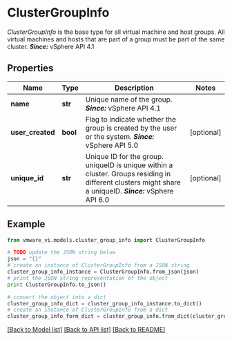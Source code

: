 # ClusterGroupInfo

*ClusterGroupInfo* is the base type for all virtual machine and host groups.  All virtual machines and hosts that are part of a group must be part of the same cluster.  ***Since:*** vSphere API 4.1 

## Properties
Name | Type | Description | Notes
------------ | ------------- | ------------- | -------------
**name** | **str** | Unique name of the group.  ***Since:*** vSphere API 4.1  | 
**user_created** | **bool** | Flag to indicate whether the group is created by the user or the system.  ***Since:*** vSphere API 5.0  | [optional] 
**unique_id** | **str** | Unique ID for the group.  uniqueID is unique within a cluster. Groups residing in different clusters might share a uniqueID.  ***Since:*** vSphere API 6.0  | [optional] 

## Example

```python
from vmware_vi.models.cluster_group_info import ClusterGroupInfo

# TODO update the JSON string below
json = "{}"
# create an instance of ClusterGroupInfo from a JSON string
cluster_group_info_instance = ClusterGroupInfo.from_json(json)
# print the JSON string representation of the object
print ClusterGroupInfo.to_json()

# convert the object into a dict
cluster_group_info_dict = cluster_group_info_instance.to_dict()
# create an instance of ClusterGroupInfo from a dict
cluster_group_info_form_dict = cluster_group_info.from_dict(cluster_group_info_dict)
```
[[Back to Model list]](../README.md#documentation-for-models) [[Back to API list]](../README.md#documentation-for-api-endpoints) [[Back to README]](../README.md)


